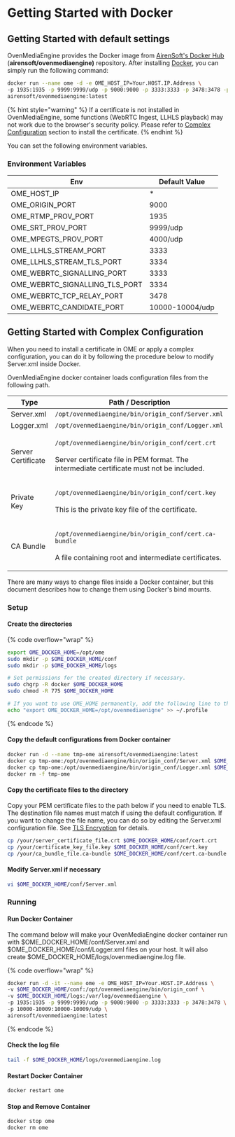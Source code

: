 # Getting Started with Docker

## Getting Started with default settings

OvenMediaEngine provides the Docker image from [AirenSoft's Docker Hub](https://hub.docker.com/r/airensoft/ovenmediaengine) (**airensoft/ovenmediaengine)** repository. After installing [Docker](https://www.docker.com), you can simply run the following command:

```sh
docker run --name ome -d -e OME_HOST_IP=Your.HOST.IP.Address \
-p 1935:1935 -p 9999:9999/udp -p 9000:9000 -p 3333:3333 -p 3478:3478 -p 10000-10009:10000-10009/udp \
airensoft/ovenmediaengine:latest
```

{% hint style="warning" %}
If a certificate is not installed in OvenMediaEngine, some functions (WebRTC Ingest, LLHLS playback) may not work due to the browser's security policy. Please refer to [Complex Configuration](getting-started-with-docker.md#getting-started-with-complex-configuration) section to install the certificate.
{% endhint %}

You can set the following environment variables.

### Environment Variables

| Env                                | Default Value   |
| ---------------------------------- | --------------- |
| OME\_HOST\_IP                      | \*              |
| OME\_ORIGIN\_PORT                  | 9000            |
| OME\_RTMP\_PROV\_PORT              | 1935            |
| OME\_SRT\_PROV\_PORT               | 9999/udp        |
| OME\_MPEGTS\_PROV\_PORT            | 4000/udp        |
| OME\_LLHLS\_STREAM\_PORT           | 3333            |
| OME\_LLHLS\_STREAM\_TLS\_PORT      | 3334            |
| OME\_WEBRTC\_SIGNALLING\_PORT      | 3333            |
| OME\_WEBRTC\_SIGNALLING\_TLS\_PORT | 3334            |
| OME\_WEBRTC\_TCP\_RELAY\_PORT      | 3478            |
| OME\_WEBRTC\_CANDIDATE\_PORT       | 10000-10004/udp |

## Getting Started with Complex Configuration

When you need to install a certificate in OME or apply a complex configuration, you can do it by following the procedure below to modify Server.xml inside Docker.

OvenMediaEngine docker container loads configuration files from the following path.

| Type               | Path / Description                                                                                                                                                                           |
| ------------------ | -------------------------------------------------------------------------------------------------------------------------------------------------------------------------------------------- |
| Server.xml         | `/opt/ovenmediaengine/bin/origin_conf/Server.xml`                                                                                                                                            |
| Logger.xml         | `/opt/ovenmediaengine/bin/origin_conf/Logger.xml`                                                                                                                                            |
| Server Certificate | <p><code>/opt/ovenmediaengine/bin/origin_conf/cert.crt</code><br><code></code><br><code></code>Server certificate file in PEM format. The intermediate certificate must not be included.</p> |
| Private Key        | <p><code>/opt/ovenmediaengine/bin/origin_conf/cert.key</code><br><code></code><br><code></code>This is the private key file of the certificate.</p>                                          |
| CA Bundle          | <p><code>/opt/ovenmediaengine/bin/origin_conf/cert.ca-bundle</code><br><code></code><br><code></code>A file containing root and intermediate certificates.</p>                               |

There are many ways to change files inside a Docker container, but this document describes how to change them using Docker's bind mounts.

### Setup

#### Create the directories

{% code overflow="wrap" %}
```sh
export OME_DOCKER_HOME=/opt/ome
sudo mkdir -p $OME_DOCKER_HOME/conf
sudo mkdir -p $OME_DOCKER_HOME/logs

# Set permissions for the created directory if necessary.
sudo chgrp -R docker $OME_DOCKER_HOME 
sudo chmod -R 775 $OME_DOCKER_HOME

# If you want to use OME_HOME permanently, add the following line to the ~/.profile file for bash, for other shells, you can do it accordingly.
echo "export OME_DOCKER_HOME=/opt/ovenmediaenigne" >> ~/.profile
```
{% endcode %}

#### Copy the default configurations from Docker container

```sh
docker run -d --name tmp-ome airensoft/ovenmediaengine:latest
docker cp tmp-ome:/opt/ovenmediaengine/bin/origin_conf/Server.xml $OME_DOCKER_HOME/conf
docker cp tmp-ome:/opt/ovenmediaengine/bin/origin_conf/Logger.xml $OME_DOCKER_HOME/conf
docker rm -f tmp-ome
```

#### Copy the certificate files to the directory

Copy your PEM certificate files to the path below  if you need to enable TLS. The destination file names must match if using the default configuration. If you want to change the file name, you can do so by editing the Server.xml configuration file. See [TLS Encryption](../configuration/tls-encryption.md) for details.

```sh
cp /your/server_certificate_file.crt $OME_DOCKER_HOME/conf/cert.crt
cp /your/certificate_key_file.key $OME_DOCKER_HOME/conf/cert.key
cp /your/ca_bundle_file.ca-bundle $OME_DOCKER_HOME/conf/cert.ca-bundle
```

#### Modify Server.xml if necessary

```sh
vi $OME_DOCKER_HOME/conf/Server.xml
```

### Running

#### Run Docker Container

The command below will make your OvenMediaEngine docker container run with $OME\_DOCKER\_HOME/conf/Server.xml and $OME\_DOCKER\_HOME/conf/Logger.xml files on your host. It will also create $OME\_DOCKER\_HOME/logs/ovenmediaengine.log file.

{% code overflow="wrap" %}
```sh
docker run -d -it --name ome -e OME_HOST_IP=Your.HOST.IP.Address \
-v $OME_DOCKER_HOME/conf:/opt/ovenmediaengine/bin/origin_conf \
-v $OME_DOCKER_HOME/logs:/var/log/ovenmediaengine \
-p 1935:1935 -p 9999:9999/udp -p 9000:9000 -p 3333:3333 -p 3478:3478 \
-p 10000-10009:10000-10009/udp \
airensoft/ovenmediaengine:latest
```
{% endcode %}

#### Check the log file

```sh
tail -f $OME_DOCKER_HOME/logs/ovenmediaengine.log
```

#### Restart Docker Container

```sh
docker restart ome
```

#### Stop and Remove Container

```sh
docker stop ome
docker rm ome
```

